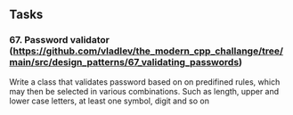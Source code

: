 ## Tasks
### 67. Password validator (https://github.com/vladIev/the_modern_cpp_challange/tree/main/src/design_patterns/67_validating_passwords)
Write a class that validates password based on on predifined rules, which may then be selected in various combinations. Such as length, upper and lower case letters, at least one symbol, digit and so on



